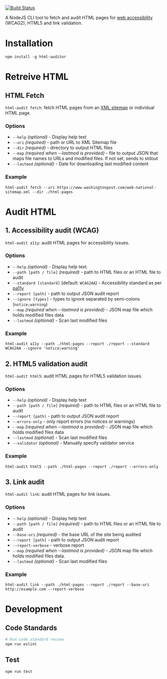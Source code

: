 [![Build Status](https://travis-ci.org/wfp/node-html-auditor.svg?branch=develop)](https://travis-ci.org/wfp/node-html-auditor)

A NodeJS CLI tool to fetch and audit HTML pages for [web accessibility](https://en.wikipedia.org/wiki/Web_accessibility) (WCAG2), HTML5 and link validation.

# Installation

```
npm install -g html-auditor
```

# Retreive HTML

## HTML Fetch

`html-audit fetch`: fetch HTML pages from an [XML sitemap](https://en.wikipedia.org/wiki/Sitemaps) or individual HTML page.

### Options

- `--help` _(optional)_ - Display help text
- `--uri` _(required)_ - path or URL to XML Sitemap file
- `--dir` _(required)_ - directory to output HTML files
- `--map` _(required when --lastmod is provided)_ - file to output JSON that maps file names to URLs and modified files. If not set, sends to stdout
- `--lastmod` _(optional)_ - Date for downloading last modified content

### Example

```
html-audit fetch --uri https://www.washingtonpost.com/web-national-sitemap.xml --dir ./html-pages
```

# Audit HTML

## 1. Accessibility audit (WCAG)

`html-audit a11y`: audit HTML pages for accessibility issues.

### Options

- `--help` _(optional)_ - Display help text.
- `--path [path / file]` _(required)_ - path to HTML files or an HTML file to audit
- `--standard [standard]` (default: `WCAG2AA`) - Accessibility standard as per [pa11y](https://github.com/nature/pa11y#standard-string)
- `--report [path]` - path to output JSON audit report
- `--ignore [types]` - types to ignore separated by semi-colons (`notice;warning`)
- `--map` _(required when --lastmod is provided)_ - JSON map file which holds modified files data
- `--lastmod` _(optional)_ - Scan last modified files

### Example

```
html-audit a11y --path ./html-pages --report ./report --standard WCAG2AA --ignore 'notice;warning'
```

## 2. HTML5 validation audit

`html-audit html5`: audit HTML pages for HTML5 validation issues.

### Options

- `--help` _(optional)_ - Display help text
- `--path [path / file]` _(required)_ - path to HTML files or an HTML file to audit
- `--report [path]` - path to output JSON audit report
- `--errors-only` - only report errors (no notices or warnings)
- `--map` _(required when --lastmod is provided)_ - JSON map file which holds modified files data
- `--lastmod` _(optional)_ - Scan last modified files
- `--validator` _(optional)_ - Manually specify validator service

### Example

```
html-audit html5 --path ./html-pages --report ./report --errors-only
```

## 3. Link audit

`html-audit link`: audit HTML pages for link issues.

### Options

- `--help` _(optional)_ - Display help text
- `--path [path / file]` _(required)_ - path to HTML files or an HTML file to audit
- `--base-uri` _(required)_ - the base URL of the site being audited
- `--report [path]` - path to output JSON audit report
- `--report-verbose` - verbose report
- `--map` _(required when --lastmod is provided)_ - JSON map file which holds modified files data.
- `--lastmod` _(optional)_ - Scan last modified files

### Example

```
html-audit link --path ./html-pages --report ./report --base-uri http://example.com --report-verbose
```

# Development

## Code Standards

```bash
# Run code standard review
npm run eslint
```

## Test

```
npm run test
```

